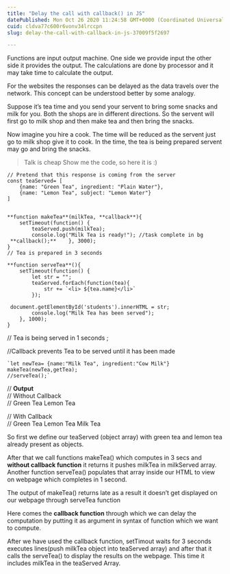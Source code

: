 ```yaml
---
title: "Delay the call with callback() in JS"
datePublished: Mon Oct 26 2020 11:24:58 GMT+0000 (Coordinated Universal Time)
cuid: cldva77c600r6vonv34lrccpn
slug: delay-the-call-with-callback-in-js-37009f5f2697

---
```


Functions are input output machine. One side we provide input the other side it provides the output. The calculations are done by processor and it may take time to calculate the output.

For the websites the responses can be delayed as the data travels over the network. This concept can be understood better by some analogy.

Suppose it’s tea time and you send your servent to bring some snacks and milk for you. Both the shops are in different directions. So the servent will first go to milk shop and then make tea and then bring the snacks.

Now imagine you hire a cook. The time will be reduced as the servent just go to milk shop give it to cook. In the time, the tea is being prepared servent may go and bring the snacks.

> Talk is cheap Show me the code, so here it is :)

```
// Pretend that this response is coming from the server  
const teaServed= [  
    {name: "Green Tea", ingredient: "Plain Water"},  
    {name: "Lemon Tea", subject: "Lemon Water"}  
]  
  
  
**function makeTea**(milkTea, **callback**){  
    setTimeout(function() {  
        teaServed.push(milkTea);  
        console.log("Milk Tea is ready!"); //task complete in bg  
 **callback();**    }, 3000);  
}  
// Tea is prepared in 3 seconds
```

```
**function serveTea**(){  
    setTimeout(function() {  
        let str = "";  
        teaServed.forEach(function(tea){  
            str += `<li> ${tea.name}</li>`  
        });
```

```
 document.getElementById('students').innerHTML = str;  
        console.log("Milk Tea has been served");  
    }, 1000);  
}
```

// Tea is being served in 1 seconds ; 

//Callback prevents Tea to be served until it has been made

```
`let newTea= {name:"Milk Tea", ingredient:"Cow Milk"}  
makeTea(newTea,getTea);  
//serveTea();` 
```

  
// **Output**  
// Without Callback  
// Green Tea Lemon Tea

// With Callback  
// Green Tea Lemon Tea Milk Tea

So first we define our teaServed (object array) with green tea and lemon tea already present as objects.

After that we call functions makeTea() which computes in 3 secs and **without callback function** it returns it pushes milkTea in milkServed array. Another function serveTea() populates that array inside our HTML to view on webpage which completes in 1 second.

The output of makeTea() returns late as a result it doesn’t get displayed on our webpage through serveTea function

Here comes the **callback function** through which we can delay the computation by putting it as argument in syntax of function which we want to compute.

After we have used the callback function, setTimout waits for 3 seconds executes lines(push milkTea object into teaServed array) and after that it calls the serveTea() to display the results on the webpage. This time it includes milkTea in the teaServed Array.